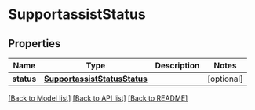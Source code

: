 # SupportassistStatus

## Properties
Name | Type | Description | Notes
------------ | ------------- | ------------- | -------------
**status** | [**SupportassistStatusStatus**](SupportassistStatusStatus.md) |  | [optional] 

[[Back to Model list]](../README.md#documentation-for-models) [[Back to API list]](../README.md#documentation-for-api-endpoints) [[Back to README]](../README.md)


